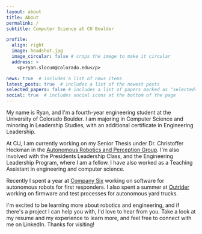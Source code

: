 ```yaml
---
layout: about
title: About
permalink: /
subtitle: Computer Science at CU Boulder

profile:
  align: right
  image: headshot.jpg
  image_circular: false # crops the image to make it circular
  address: >
    <p>ryan.slocum@colorado.edu</p>

news: true  # includes a list of news items
latest_posts: true  # includes a list of the newest posts
selected_papers: false # includes a list of papers marked as "selected={true}"
social: true  # includes social icons at the bottom of the page
---
```


My name is Ryan, and I'm a fourth-year engineering student at the University of Colorado Boulder. I am majoring in Computer Science and minoring in Leadership Studies, with an additional certificate in Engineering Leadership.


At CU, I am currently working on my Senior Thesis under Dr. Christoffer Heckman in the [Autonomous Robotics and Perception Group](https://arpg.github.io/). I'm also involved with the Presidents Leadership Class, and the Engineering Leadership Program, where I am a fellow. I have also worked as a Teaching Assistant in engineering and computer science.

Recently I spent a year at [Company Six](https://www.co6.com/) working on software for autonomous robots for first responders. I also spent a summer at [Outrider](https://www.outrider.ai/) working on firmware and test processes for autonomous yard trucks.

I'm excited to be learning more about robotics and engineering, and if there's a project I can help you with, I'd love to hear from you. Take a look at my resume and my experience to learn more, and feel free to connect with me on LinkedIn. Thanks for visiting!

<!-- Write your biography here. Tell the world about yourself. Link to your favorite [subreddit](http://reddit.com). You can put a picture in, too. The code is already in, just name your picture `prof_pic.jpg` and put it in the `img/` folder.

Put your address / P.O. box / other info right below your picture. You can also disable any of these elements by editing `profile` property of the YAML header of your `_pages/about.md`. Edit `_bibliography/papers.bib` and Jekyll will render your [publications page](/al-folio/publications/) automatically.

Link to your social media connections, too. This theme is set up to use [Font Awesome icons](http://fortawesome.github.io/Font-Awesome/) and [Academicons](https://jpswalsh.github.io/academicons/), like the ones below. Add your Facebook, Twitter, LinkedIn, Google Scholar, or just disable all of them. -->
